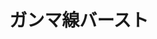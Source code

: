 ---
title: ガンマ線バースト
type: card
card_instruction: 他のプレイヤーがアイテムカードを使用したとき、アイテムカード1枚の発動を無効化する。\\
 このカードは自分のターンでない場合のとき、発動することが可能である。
image: card8.png
description: 
---